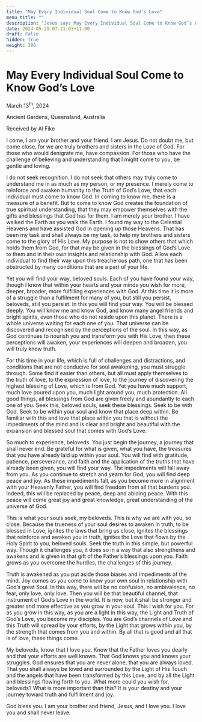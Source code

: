 ```yaml
---
title: "May Every Individual Soul Come to Know God’s Love"
menu_title: ""
description: "Jesus says May Every Individual Soul Come to Know God’s Love"
date: 2024-05-25 07:21:03+11:00
draft: False
hidden: True
weight: 386
---
```

# May Every Individual Soul Come to Know God’s Love  

March 13<sup>th</sup>, 2024

Ancient Gardens, Queensland, Australia

Received by Al Fike 



I come, I am your brother and your friend. I am Jesus. Do not doubt me, but come close, for we are truly brothers and sisters in the Love of God. For those who would denigrate me, have compassion. For those who have the challenge of believing and understanding that I might come to you, be gentle and loving. 

I do not seek recognition. I do not seek that others may truly come to understand me in as much as my person, or my presence. I merely come to reinforce and awaken humanity to the Truth of God’s Love, that each individual must come to know God.  In coming to know me, there is a measure of a benefit. But to come to know God creates the foundation of true spiritual understanding, that they may empower themselves with the gifts and blessings that God has for them.
I am merely your brother. I have walked the Earth as you walk the Earth. I found my way to the Celestial Heavens and have assisted God in opening up those Heavens. That has been my task and shall always be my task, to help my brothers and sisters come to the glory of His Love. My purpose is not to show others that which holds them from God, for that may be given in the blessings of God’s Love to them and in their own insights and relationship with God. Allow each individual to find their way upon this treacherous path, one that has been obstructed by many conditions that are a part of your life. 

Yet you will find your way, beloved souls. Each of you have found your way, though I know that within your hearts and your minds you wish for more, deeper, broader, more fulfilling experiences with God. At this time it is more of a struggle than a fulfilment for many of you, but still you persist, beloveds, still you persist. In this you will find your way. You will be blessed deeply. You will know me and know God, and know many angel friends and bright spirits, even those who do not reside upon this planet. There is a whole universe waiting for each one of you. That universe can be discovered and recognised by the perceptions of the soul. In this way, as God continues to nourish you and transform you with His Love, then these perceptions will awaken, your experiences will deepen and broaden, you will truly know truth.

For this time in your life, which is full of challenges and distractions, and conditions that are not conducive for soul awakening, you must struggle through. Some find it easier than others, but all must apply themselves to the truth of love, to the expression of love, to the journey of discovering the highest blessing of Love, which is from God. Yet you have much support, much love poured upon you, much light around you, much protection. All good things, all blessings from God are given freely and abundantly to each one of you. Seek this, beloved souls, seek these blessings. Seek to be with God. Seek to be within your soul and know that place deep within. Be familiar with this and love that place within you that is without the impediments of the mind and is clear and bright and beautiful with the expansion and blessed soul that comes with God’s Love. 

So much to experience, beloveds. You just begin the journey, a journey that shall never end. Be grateful for what is given, what you have, the treasures that you have already laid up within your soul. You will find with gratitude, patience, perseverance, and faith and the application of the truths that have already been given, you will find your way. The impediments will fall away from you. As you continue to stretch and yearn for God, you will find deep peace and joy. As these impediments fall, as you become more in alignment with your Heavenly Father, you will find freedom from all that burdens you. Indeed, this will be replaced by peace, deep and abiding peace. With this peace will come great joy and great knowledge, great understanding of the universe of God. 

This is what your souls seek, my beloveds. This is why we are with you, so close. Because the trueness of your soul desires to awaken in truth, to be blessed in Love, ignites the laws that bring us close, ignites the blessings that reinforce and awaken you in truth, ignites the Love that flows by the Holy Spirit to you, beloved souls. Seek the truth in this simple, but powerful way. Though it challenges you, it does so in a way that also strengthens and awakens and is given in that gift of the Father’s blessings upon you. 
Faith grows as you overcome the hurdles, the challenges of this journey. 

Truth is awakened as you put aside those biases and impediments of the mind. Joy comes as you come to know your own soul in relationship with God’s great Soul. In this way, there will be no confusion, no ambivalence, no fear, only love, only love. Then you will be that beautiful channel, that instrument of God’s Love in the world. It is now, but it shall be stronger and greater and more effective as you grow in your soul. This I wish for you. For as you grow in this way, as you are a light in this way, the Light and Truth of God’s Love, you become my disciples. You are God’s channels of Love and this Truth will spread by your efforts, by the Light that grows within you, by the strength that comes from you and within. By all that is good and all that is of love, these things come. 

My beloveds, know that I love you. Know that the Father loves you dearly and that your efforts are well known. That God knows you and knows your struggles. God ensures that you are never alone, that you are always loved. That you shall always be loved and surrounded by the Light of His Touch and the angels that have been transformed by this Love, and by all the Light and blessings flowing forth to you. What more could you wish for, beloveds? What is more important than this? It is your destiny and your journey toward truth and fulfillment and joy.

God bless you. I am your brother and friend, Jesus, and I love you. I love you and shall never leave. 